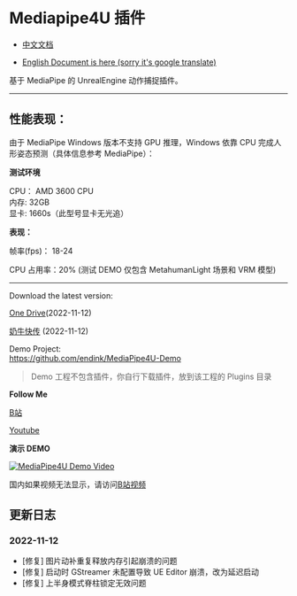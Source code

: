 # Mediapipe4U 插件

- [中文文档](https://opensource.labijie.com/Mediapipe4u-plugin/)   

- [English Document is here (sorry it's google translate)](https://opensource-labijie-com.translate.goog/Mediapipe4u-plugin/?_x_tr_sch=http&_x_tr_sl=zh-CN&_x_tr_tl=en&_x_tr_hl=zh-CN&_x_tr_pto=wapp)

基于 MediaPipe 的 UnrealEngine 动作捕捉插件。   

---
## 性能表现：

由于 MediaPipe Windows 版本不支持 GPU 推理，Windows 依靠 CPU 完成人形姿态预测（具体信息参考 MediaPipe）：

**测试环境**

CPU： AMD 3600 CPU   
内存: 32GB   
显卡: 1660s（此型号显卡无光追）   


**表现：** 

帧率(fps)： 18-24  

CPU 占用率：20% (测试 DEMO 仅包含 MetahumanLight 场景和 VRM 模型)  

---

Download the latest version:

[One Drive](https://1drv.ms/u/s!AkmROUeQfSBjzV1QZRaxrsAMhczL?e=JoaUs5)(2022-11-12)

[奶牛快传](https://cowtransfer.com/s/f7b58f18b8c94e) (2022-11-12)

Demo Project:   
https://github.com/endink/MediaPipe4U-Demo   

> Demo 工程不包含插件，你自行下载插件，放到该工程的 Plugins 目录

**Follow Me**

[B站](https://space.bilibili.com/481665211)   

[Youtube](https://www.youtube.com/channel/UCiOTp6S7N3GX46_nLQ17CrA)   


**演示 DEMO**

[![MediaPipe4U Demo Video](https://res.cloudinary.com/marcomontalbano/image/upload/v1666755370/video_to_markdown/images/youtube--a0Ug_bFGQYk-c05b58ac6eb4c4700831b2b3070cd403.jpg)](https://youtu.be/a0Ug_bFGQYk)

国内如果视频无法显示，请访问[B站视频](https://www.bilibili.com/video/BV1JD4y1r7ow)   

## 更新日志

### 2022-11-12

- [修复] 图片动补重复释放内存引起崩溃的问题
- [修复] 启动时 GStreamer 未配置导致 UE Editor 崩溃，改为延迟启动
- [修复] 上半身模式脊柱锁定无效问题
